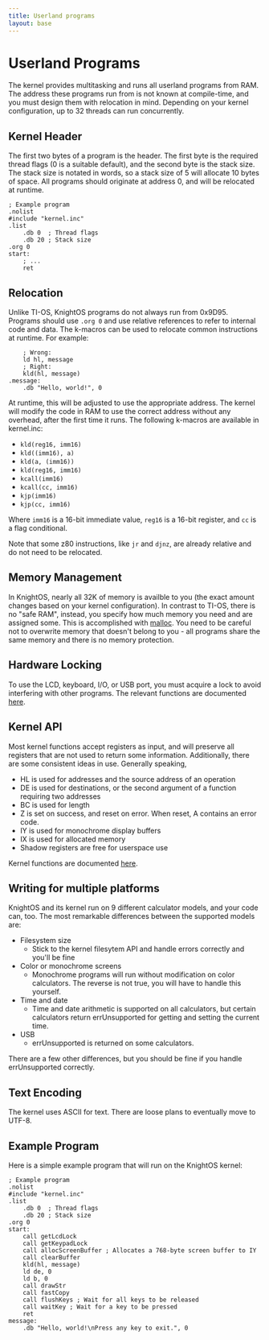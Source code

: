 ```yaml
---
title: Userland programs
layout: base
---
```


# Userland Programs

The kernel provides multitasking and runs all userland programs from RAM. The address these programs
run from is not known at compile-time, and you must design them with relocation in mind. Depending on
your kernel configuration, up to 32 threads can run concurrently.

## Kernel Header

The first two bytes of a program is the header. The first byte is the required thread flags (0 is a
suitable default), and the second byte is the stack size. The stack size is notated in words, so a
stack size of 5 will allocate 10 bytes of space. All programs should originate at address 0, and will
be relocated at runtime.

    ; Example program
    .nolist
    #include "kernel.inc"
    .list
        .db 0  ; Thread flags
        .db 20 ; Stack size
    .org 0
    start:
        ; ...
        ret

## Relocation

Unlike TI-OS, KnightOS programs do not always run from 0x9D95. Programs should use `.org 0` and use
relative references to refer to internal code and data. The k-macros can be used to relocate common
instructions at runtime. For example:

        ; Wrong:
        ld hl, message
        ; Right:
        kld(hl, message)
    .message:
        .db "Hello, world!", 0

At runtime, this will be adjusted to use the appropriate address. The kernel will modify the code
in RAM to use the correct address without any overhead, after the first time it runs. The following
k-macros are available in kernel.inc:

* `kld(reg16, imm16)`
* `kld((imm16), a)`
* `kld(a, (imm16))`
* `kld(reg16, imm16)`
* `kcall(imm16)`
* `kcall(cc, imm16)`
* `kjp(imm16)`
* `kjp(cc, imm16)`

Where `imm16` is a 16-bit immediate value, `reg16` is a 16-bit register, and `cc` is a flag conditional.

Note that some z80 instructions, like `jr` and `djnz`, are already relative and do not need to be
relocated.

## Memory Management

In KnightOS, nearly all 32K of memory is availble to you (the exact amount changes based on your kernel
configuration). In contrast to TI-OS, there is no "safe RAM", instead, you specify how much memory you
need and are assigned some. This is accomplished with [malloc](/docs/reference/system.html#malloc).
You need to be careful not to overwrite memory that doesn't belong to you - all programs share the same
memory and there is no memory protection.

## Hardware Locking

To use the LCD, keyboard, I/O, or USB port, you must acquire a lock to avoid interfering with other
programs. The relevant functions are documented [here](/docs/reference/hardware.html).

## Kernel API

Most kernel functions accept registers as input, and will preserve all registers that are not used to
return some information. Additionally, there are some consistent ideas in use. Generally speaking,

* HL is used for addresses and the source address of an operation
* DE is used for destinations, or the second argument of a function requiring two addresses
* BC is used for length
* Z is set on success, and reset on error. When reset, A contains an error code.
* IY is used for monochrome display buffers
* IX is used for allocated memory
* Shadow registers are free for userspace use

Kernel functions are documented [here](/documentation.html).

## Writing for multiple platforms

KnightOS and its kernel run on 9 different calculator models, and your code can, too. The most remarkable
differences between the supported models are:

* Filesystem size
  * Stick to the kernel filesytem API and handle errors correctly and you'll be fine
* Color or monochrome screens
  * Monochrome programs will run without modification on color calculators. The reverse is not true, you will have to handle this yourself.
* Time and date
  * Time and date arithmetic is supported on all calculators, but certain calculators return errUnsupported for getting and setting the current time.
* USB
  * errUnsupported is returned on some calculators.

There are a few other differences, but you should be fine if you handle errUnsupported correctly.

## Text Encoding

The kernel uses ASCII for text. There are loose plans to eventually move to UTF-8.

## Example Program

Here is a simple example program that will run on the KnightOS kernel:

    ; Example program
    .nolist
    #include "kernel.inc"
    .list
        .db 0  ; Thread flags
        .db 20 ; Stack size
    .org 0
    start:
        call getLcdLock
        call getKeypadLock
        call allocScreenBuffer ; Allocates a 768-byte screen buffer to IY
        call clearBuffer
        kld(hl, message)
        ld de, 0
        ld b, 0
        call drawStr
        call fastCopy
        call flushKeys ; Wait for all keys to be released
        call waitKey ; Wait for a key to be pressed
        ret
    message:
        .db "Hello, world!\nPress any key to exit.", 0
